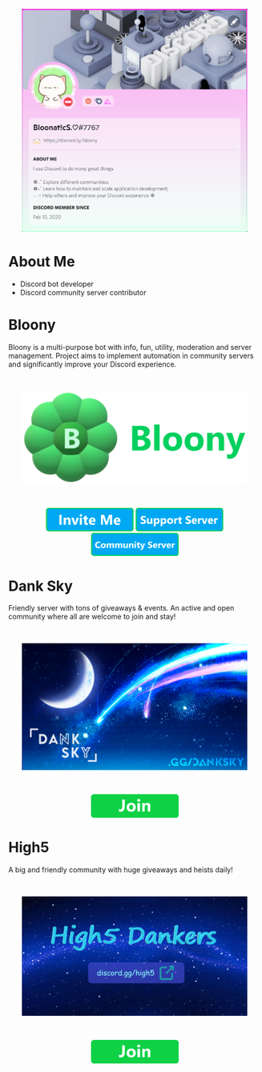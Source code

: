 <div align="center">
  <p>
    <a href="https://discord.com/users/676103178323886085"><img src="/assets/myProfile.png" width="450" alt="myProfile" /></a>
  </p>
</div>

# About Me

- Discord bot developer
- Discord community server contributor

# Bloony

Bloony is a multi-purpose bot with info, fun, utility, moderation and server management. Project aims to implement automation in community servers and significantly improve your Discord experience.

<div align="center">
  <br />
  <p>
    <a href="https://discord.com/application-directory/826343609824575504"><img src="/assets/bloonyMainLogo.png" width="450" alt="bloonyMainLogo" /></a>
  </p>
  <br />
  <p>
    <a href="https://discord.com/api/oauth2/authorize?client_id=826343609824575504&scope=bot+applications.commands&permissions=1644905884927"><img src="/assets/bloonyInviteButton.png" width="175" alt="bloonyInviteButton" /></a>
    <a href="https://discord.gg/uudpr3vmw8"><img src="/assets/bloonySupportServerButton.png" width="175" alt="bloonySupportServerButton" /></a>
    <a href="https://discord.gg/EAPFHr2s7M"><img src="/assets/bloonyCommunityServerButton.png" width="175" alt="bloonyCommunityServerButton" /></a>
  </p>
</div>

# Dank Sky

Friendly server with tons of giveaways & events. An active and open community where all are welcome to join and stay!

<div align="center">
  <br />
  <p>
    <a href="https://discord.gg/5B9sjy8FsC"><img src="/assets/danksky.png" width="450" alt="danksky" /></a>
  </p>
  <br />
  <p>
    <a href="https://discord.gg/5B9sjy8FsC"><img src="/assets/joinServerButton.png" width="175" alt="joinServerButton" /></a>
  </p>
</div>

# High5

A big and friendly community with huge giveaways and heists daily!

<div align="center">
  <br />
  <p>
    <a href="https://discord.gg/qDQ2W7Y8xy"><img src="/assets/high5.png" width="450" alt="high5" /></a>
  </p>
  <br />
  <p>
    <a href="https://discord.gg/qDQ2W7Y8xy"><img src="/assets/joinServerButton.png" width="175" alt="joinServerButton" /></a>
  </p>
</div>
